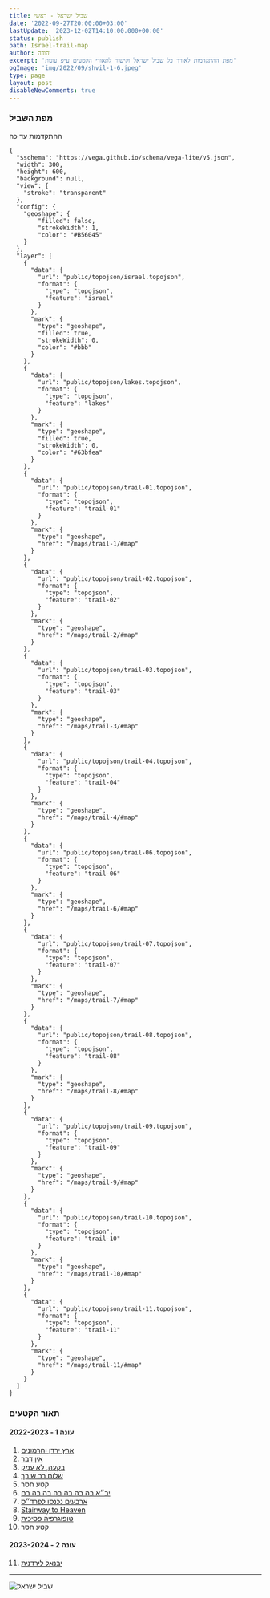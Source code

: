 ```yaml
---
title: שביל ישראל - ראשי
date: '2022-09-27T20:00:00+03:00'
lastUpdate: '2023-12-02T14:10:00.000+00:00'
status: publish
path: Israel-trail-map
author: יהודה
excerpt: 'מפת ההתקדמות לאורך כל שביל ישראל וקישור לתאורי הקטעים ע״פ עונות'
ogImage: 'img/2022/09/shvil-1-6.jpeg'
type: page
layout: post
disableNewComments: true
---
```


### מפת השביל

ההתקדמות עד כה
```vegalite
{
  "$schema": "https://vega.github.io/schema/vega-lite/v5.json",
  "width": 300,
  "height": 600,
  "background": null,
  "view": {
    "stroke": "transparent"
  },
  "config": {
    "geoshape": {
        "filled": false,
        "strokeWidth": 1,
        "color": "#B56045"
    }
  },
  "layer": [
    {
      "data": {
        "url": "public/topojson/israel.topojson",
        "format": {
          "type": "topojson",
          "feature": "israel"
        }
      },
      "mark": {
        "type": "geoshape",
        "filled": true,
        "strokeWidth": 0,
        "color": "#bbb"
      }
    },
    {
      "data": {
        "url": "public/topojson/lakes.topojson",
        "format": {
          "type": "topojson",
          "feature": "lakes"
        }
      },
      "mark": {
        "type": "geoshape",
        "filled": true,
        "strokeWidth": 0,
        "color": "#63bfea"
      }
    },
    {
      "data": {
        "url": "public/topojson/trail-01.topojson",
        "format": {
          "type": "topojson",
          "feature": "trail-01"
        }
      },
      "mark": {
        "type": "geoshape",
        "href": "/maps/trail-1/#map"
      }
    },
    {
      "data": {
        "url": "public/topojson/trail-02.topojson",
        "format": {
          "type": "topojson",
          "feature": "trail-02"
        }
      },
      "mark": {
        "type": "geoshape",
        "href": "/maps/trail-2/#map"
      }
    },
    {
      "data": {
        "url": "public/topojson/trail-03.topojson",
        "format": {
          "type": "topojson",
          "feature": "trail-03"
        }
      },
      "mark": {
        "type": "geoshape",
        "href": "/maps/trail-3/#map"
      }
    },
    {
      "data": {
        "url": "public/topojson/trail-04.topojson",
        "format": {
          "type": "topojson",
          "feature": "trail-04"
        }
      },
      "mark": {
        "type": "geoshape",
        "href": "/maps/trail-4/#map"
      }
    },
    {
      "data": {
        "url": "public/topojson/trail-06.topojson",
        "format": {
          "type": "topojson",
          "feature": "trail-06"
        }
      },
      "mark": {
        "type": "geoshape",
        "href": "/maps/trail-6/#map"
      }
    },
    {
      "data": {
        "url": "public/topojson/trail-07.topojson",
        "format": {
          "type": "topojson",
          "feature": "trail-07"
        }
      },
      "mark": {
        "type": "geoshape",
        "href": "/maps/trail-7/#map"
      }
    },
    {
      "data": {
        "url": "public/topojson/trail-08.topojson",
        "format": {
          "type": "topojson",
          "feature": "trail-08"
        }
      },
      "mark": {
        "type": "geoshape",
        "href": "/maps/trail-8/#map"
      }
    },
    {
      "data": {
        "url": "public/topojson/trail-09.topojson",
        "format": {
          "type": "topojson",
          "feature": "trail-09"
        }
      },
      "mark": {
        "type": "geoshape",
        "href": "/maps/trail-9/#map"
      }
    },
    {
      "data": {
        "url": "public/topojson/trail-10.topojson",
        "format": {
          "type": "topojson",
          "feature": "trail-10"
        }
      },
      "mark": {
        "type": "geoshape",
        "href": "/maps/trail-10/#map"
      }
    },
    {
      "data": {
        "url": "public/topojson/trail-11.topojson",
        "format": {
          "type": "topojson",
          "feature": "trail-11"
        }
      },
      "mark": {
        "type": "geoshape",
        "href": "/maps/trail-11/#map"
      }
    }
  ]
}
```


### תאור הקטעים
#### עונה 1 - 2022-2023
1. [ארץ ירדן וחרמונים](/blog/2022/09/Israel-trail-1)
2. [אין דבר](/blog/2022/10/Israel-trail-2)
2. [בקעה, לא עמק](/blog/2022/11/Israel-trail-3)
2. [שלום רב שובך](/blog/2022/12/Israel-trail-4)
2. קטע חסר
2. [יב״א בה בה בה בה בה בה בם](/blog/2023/02/Israel-trail-6)
2. [ארבעים נכנסו לפרד״ס](/blog/2023/03/Israel-trail-7)
2. [Stairway to Heaven](/blog/2023/04/Israel-trail-8)
2. [טופוגרפיה פסיכית](/blog/2023/05/Israel-trail-9)
2. קטע חסר

#### עונה 2 - 2023-2024
11. [יבנאל לירדנית](/blog/2023/12/Israel-trail-11)

---

![שביל ישראל](/img/2022/09/shvil-1-6.jpeg "שביל ישראל")
